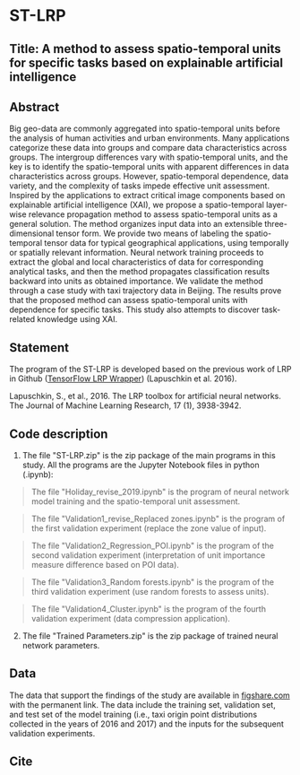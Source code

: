 # ST-LRP

## Title: A method to assess spatio-temporal units for specific tasks based on explainable artificial intelligence

## Abstract
Big geo-data are commonly aggregated into spatio-temporal units before the analysis of human activities and urban environments. Many applications categorize these data into groups and compare data characteristics across groups. The intergroup differences vary with spatio-temporal units, and the key is to identify the spatio-temporal units with apparent differences in data characteristics across groups. However, spatio-temporal dependence, data variety, and the complexity of tasks impede effective unit assessment. Inspired by the applications to extract critical image components based on explainable artificial intelligence (XAI), we propose a spatio-temporal layer-wise relevance propagation method to assess spatio-temporal units as a general solution. The method organizes input data into an extensible three-dimensional tensor form. We provide two means of labeling the spatio-temporal tensor data for typical geographical applications, using temporally or spatially relevant information. Neural network training proceeds to extract the global and local characteristics of data for corresponding analytical tasks, and then the method propagates classification results backward into units as obtained importance. We validate the method through a case study with taxi trajectory data in Beijing. The results prove that the proposed method can assess spatio-temporal units with dependence for specific tasks. This study also attempts to discover task-related knowledge using XAI.

## Statement
The program of the ST-LRP is developed based on the previous work of LRP in Github ([TensorFlow LRP Wrapper](https://github.com/VigneshSrinivasan10/interprettensor)) (Lapuschkin et al. 2016).

Lapuschkin, S., et al., 2016. The LRP toolbox for artificial neural networks. The Journal of Machine Learning Research, 17 (1), 3938-3942.

## Code description
1. The file "ST-LRP.zip" is the zip package of the main programs in this study. All the programs are the Jupyter Notebook files in python (.ipynb):

>The file "Holiday_revise_2019.ipynb" is the program of neural network model training and the spatio-temporal unit assessment.

>The file "Validation1_revise_Replaced zones.ipynb" is the program of the first validation experiment (replace the zone value of input).

>The file "Validation2_Regression_POI.ipynb" is the program of the second validation experiment (interpretation of unit importance measure difference based on POI data).

>The file "Validation3_Random forests.ipynb" is the program of the third validation experiment (use random forests to assess units).

>The file "Validation4_Cluster.ipynb" is the program of the fourth validation experiment (data compression application).

2. The file "Trained Parameters.zip" is the zip package of trained neural network parameters.

## Data
The data that support the findings of the study are available in [figshare.com](http://doi.org/10.6084/m9.figshare.9981314) with the permanent link. The data include the training set, validation set, and test set of the model training (i.e., taxi origin point distributions collected in the years of 2016 and 2017) and the inputs for the subsequent validation experiments.

## Cite

